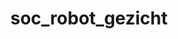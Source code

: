 ---
layout: my_redirect
title: soc_robot_gezicht
permalink: /aiopschool/socialerobot/gezicht/index
redirect_url: "https://teachinglondoncomputing.org/resources/inspiring-unplugged-classroom-activities/the-create-a-face-activity/"
---